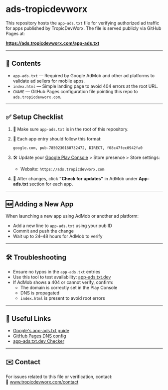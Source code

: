 
# ads-tropicdevworx

This repository hosts the `app-ads.txt` file for verifying authorized ad traffic for apps published by TropicDevWorx. The file is served publicly via GitHub Pages at:

**https://ads.tropicdevworx.com/app-ads.txt**

---

## 📄 Contents

- `app-ads.txt` — Required by Google AdMob and other ad platforms to validate ad sellers for mobile apps.
- `index.html` — Simple landing page to avoid 404 errors at the root URL.
- `CNAME` — GitHub Pages configuration file pointing this repo to `ads.tropicdevworx.com`.

---

## ✅ Setup Checklist

1. 🔧 Make sure `app-ads.txt` is in the root of this repository.
2. 📝 Each app entry should follow this format:

   ```
   google.com, pub-7850230160732472, DIRECT, f08c47fec0942fa0
   ```

3. 🛠 Update your [Google Play Console](https://play.google.com/console/) > Store presence > Store settings:
   - Website: `https://ads.tropicdevworx.com`

4. 🔁 After changes, click **"Check for updates"** in AdMob under **App-ads.txt** section for each app.

---

## 🆕 Adding a New App

When launching a new app using AdMob or another ad platform:

- Add a new line to `app-ads.txt` using your pub ID
- Commit and push the change
- Wait up to 24–48 hours for AdMob to verify

---

## 🛠 Troubleshooting

- Ensure no typos in the `app-ads.txt` entries
- Use this tool to test availability: [app-ads.txt.dev](https://app-ads.txt.dev/lookup/ads.tropicdevworx.com)
- If AdMob shows a 404 or cannot verify, confirm:
  - The domain is correctly set in the Play Console
  - DNS is propagated
  - `index.html` is present to avoid root errors

---

## 🔗 Useful Links

- [Google's app-ads.txt guide](https://support.google.com/admob/answer/9363762)
- [GitHub Pages DNS config](https://docs.github.com/en/pages/configuring-a-custom-domain-for-your-github-pages-site)
- [app-ads.txt.dev Checker](https://app-ads.txt.dev)

---

## ✉️ Contact

For issues related to this file or verification, contact:  
📧 www.tropicdevworx.com/contact
